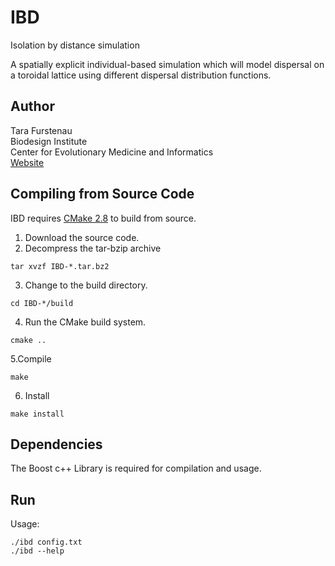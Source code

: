 IBD
===
Isolation by distance simulation

A spatially explicit individual-based simulation which will model dispersal on a toroidal lattice using different dispersal distribution functions.


Author
------
Tara Furstenau  
Biodesign Institute  
Center for Evolutionary Medicine and Informatics  
[Website](http://tfursten@github.io)  

Compiling from Source Code
--------------------------
IBD requires [CMake 2.8](http://www.cmake.org/) to build from source. 

1. Download the source code.
2. Decompress the tar-bzip archive
```
tar xvzf IBD-*.tar.bz2
```
3. Change to the build directory.
```
cd IBD-*/build
```
4. Run the CMake build system.
```
cmake ..
```
5.Compile
```
make
```
6. Install
```
make install
```

Dependencies
-------------
The Boost c++ Library is required for compilation and usage.

Run
----
Usage:
```
./ibd config.txt
./ibd --help
```
